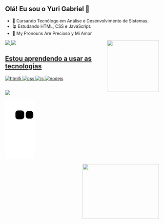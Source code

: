 ## Olá! Eu sou o Yuri Gabriel 👋

- 🌱 Cursando Tecnólogo em Análise e Desenvolvimento de Sistemas.
- 🪴 Estudando HTML, CSS e JavaScript.
- 🍃 My Pronouns Are Precioso y Mi Amor

<img align="right" width="170" height="170"  src="https://cdn.discordapp.com/attachments/978074566012338176/982043712202874950/sailor-moon-anime.gif"/>

<div>
  <a href="https://github.com/bayorino">
  <img height="120em" src="https://github-readme-stats.vercel.app/api?username=bayorino&show_icons=true&theme=merko&include_all_commits=true&count_private=true"/>
  <img height="120em" src="https://github-readme-stats.vercel.app/api/top-langs/?username=bayorino&layout=compact&langs_count=7&theme=merko"/>
  </div>

  ## Estou aprendendo a usar as tecnologias
  
<div style="display: inline_block">
  <img align="center" alt="html5" src="https://img.shields.io/badge/HTML5-E34F26?style=for-the-badge&logo=html5&logoColor=white"/>
  <img align="center" alt="css" src="https://img.shields.io/badge/CSS3-1572B6?style=for-the-badge&logo=css3&logoColor=white"/>
  <img align="center" alt="js" src="https://img.shields.io/badge/JavaScript-F7DF1E?style=for-the-badge&logo=javascript&logoColor=black"/>
  <img align="center" alt="nodejs" src="https://img.shields.io/badge/Node.js-43853D?style=for-the-badge&logo=node.js&logoColor=white"/>
  
  ##
  
  </div>
  <a href = "mailto:bayorino@gmail.com"><img src="https://img.shields.io/badge/-Gmail-%23333?style=for-the-badge&logo=gmail&logoColor=white" target="_blank"></a>
  
  ![Snake animation](https://github.com/rafaballerini/rafaballerini/blob/output/github-contribution-grid-snake.svg)
  
</div>

<img width="250" align="right" height="180" src="https://media.giphy.com/media/jIgXf4hgbHCeKiXpvt/giphy.gif">
